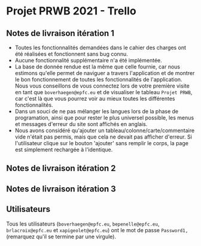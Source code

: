 # Projet PRWB 2021 - Trello

## Notes de livraison itération 1

- Toutes les fonctionnalités demandées dans le cahier des charges ont été réalisées et fonctionnent sans bug connu.
- Aucune fonctionnalité supplémentaire n'a été implémentée.
- La base de donnée rendue est la même que celle fournie, car nous estimons qu'elle permet de naviguer a travers l'application et de montrer le bon fonctionnement de toutes les fonctionnalités de l'application. Nous vous conseillons de vous connectez lors de votre première visite en tant que `boverhaegen@epfc.eu` et de visualiser le tableau `Projet PRWB`, car c'est là que vous pourrez voir au mieux toutes les différentes fonctionnalités.
- Dans un souci de ne pas mélanger les langues lors de la phase de programation, ainsi que pour rester le plus universel possible, les menus et messages d'erreur du site sont affichés en anglais.
- Nous avons considéré qu'ajouter un tableau/colonne/carte/commentaire vide n'était pas permis, mais que cela ne devait pas afficher d'erreur. Si l'utilisateur clique sur le bouton 'ajouter' sans remplir le corps, la page est simplement rechargée à l'identique.

## Notes de livraison itération 2

## Notes de livraison itération 3

## Utilisateurs

Tous les utilisateurs (`boverhaegen@epfc.eu`, `bepenelle@epfc.eu`, `brlacroix@epfc.eu` et `xapigeolet@epfc.eu`) ont le mot de passe `Password1,` (remarquez qu'il se termine par une virgule).



